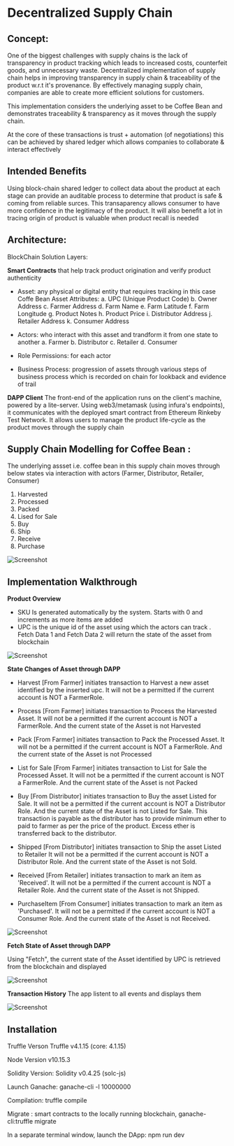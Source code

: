 # Decentralized Supply Chain

## Concept:

One of the biggest challenges with supply chains is the lack of transparency in product tracking which leads to increased costs, counterfeit goods, and unnecessary waste. Decentralized implementation of supply chain helps in improving transparency in supply chain & traceability of the product w.r.t it's provenance. By effectively managing supply chain, companies are able to create more efficient solutions for customers.

This implementation considers the underlying asset to be Coffee Bean and demonstrates traceability & transparency as it moves through the supply chain.

At the core of these transactions is trust + automation  (of negotiations) this can be achieved by shared ledger which allows companies to collaborate & interact effectively

## Intended Benefits
Using block-chain shared ledger to collect data about the product at each stage can provide an auditable process to determine that product is safe & coming from reliable surces. This transaparency allows consumer to have more confidence in the legitimacy of the product. It will also benefit a lot in tracing origin of product is valuable when product recall is needed


## Architecture:

BlockChain Solution Layers:

**Smart Contracts** that help track product origination and verify product authenticity

-  Asset: any physical or digital entity that requires tracking in this case Coffe Bean
	Asset Attributes:
		a. UPC (Unique Product Code)
		b. Owner Address
		c. Farmer Address
		d. Farm Name
		e. Farm Latitude
		f. Farm Longitude
		g. Product Notes
		h. Product Price
		i. Distributor Address
		j. Retailer Address
		k. Consumer Address
	
- Actors: who interact with this asset and trandform it from one state to another
	a. Farmer
	b. Distributor
	c. Retailer
	d. Consumer

- Role Permissions: for each actor

- Business Process:
progression of assets through various steps of business process which is recorded on chain for lookback and evidence of trail

**DAPP Client** The front-end of the application runs on the client's machine, powered by a lite-server. Using web3/metamask (using infura's endpoints), it communicates with the deployed smart contract from Ethereum Rinkeby Test Network. 
It allows users to manage the product life-cycle as the product moves through the supply chain


## Supply Chain Modelling for Coffee Bean : 

The underlying assset i.e. coffee bean in this supply chain moves through below states via interaction with actors (Farmer, Distributor, Retailer, Consumer)

1. Harvested
2. Processed
3. Packed
4. Lised for Sale
5. Buy
6. Ship
7. Receive
8. Purchase

![Screenshot](Images/Activity_Digram.png)

## Implementation Walkthrough ##

**Product Overview**
- SKU Is generated automatically by the system. Starts with 0 and increments as more items are added
- UPC is the unique id of the asset using which the  actors can track . Fetch Data 1 and Fetch Data 2 will return the state of the asset from blockchain

![Screenshot](Images/Product_Overview.png)

**State Changes of Asset through DAPP**

- Harvest [From Farmer] initiates transaction to Harvest a new asset identified by the inserted upc. It will not be a permitted  if the current account is NOT a FarmerRole.

- Process [From Farmer] initiates transaction to Process the Harvested Asset. It will not be a permitted  if the current account is NOT a FarmerRole. And the current state of the Asset is not Harvested

- Pack [From Farmer] initiates transaction to Pack the Processed Asset. It will not be a permitted  if the current account is NOT a FarmerRole. And the current state of the Asset is not Processed

- List for Sale [From Farmer] initiates transaction to List for Sale the Processed Asset. It will not be a permitted  if the current account is NOT a FarmerRole. And the current state of the Asset is not Packed

- Buy [From Distributor] initiates transaction to Buy the asset Listed for Sale. It will not be a permitted  if the current account is NOT a Distributor Role. And the current state of the Asset is not Listed for Sale.
  This transaction is payable as the distributor has to provide minimum ether to paid to farmer as per the price of the product. Excess ether is transferred back to the distributor.
  
- Shipped [From Distributor] initiates transaction to Ship the asset Listed to Retailer It will not be a permitted  if the current account is NOT a Distributor Role. And the current state of the Asset is not Sold.

- Received [From Retailer] initiates transaction to mark an item as 'Received'. It will not be a permitted  if the current account is NOT a Retailer Role. And the current state of the Asset is not Shipped.

- PurchaseItem [From Consumer] initiates transaction to mark an item as 'Purchased'. It will not be a permitted  if the current account is NOT a Consumer Role. And the current state of the Asset is not Received.

![Screenshot](Images/Farm_Product_Details.png)


**Fetch State of Asset through DAPP**

Using "Fetch", the current state of the Asset identified by UPC is retrieved from the blockchain and displayed 

![Screenshot](Images/FetchState1.png)


**Transaction History**
The app listent to all events and displays them

![Screenshot](Images/Txn_History.png)

## Installation
Truffle Verson
Truffle v4.1.15 (core: 4.1.15)

Node Version v10.15.3

Solidity Version: Solidity v0.4.25 (solc-js)

Launch Ganache: ganache-cli -l 10000000

Compilation: truffle compile

Migrate :  smart contracts to the locally running blockchain, ganache-cli:truffle migrate

In a separate terminal window, launch the DApp:
npm run dev














	


















